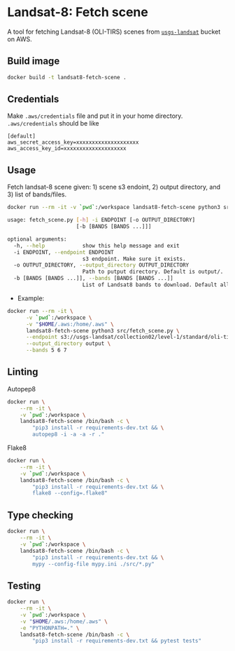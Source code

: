 # Landsat-8: Fetch scene
A tool for fetching Landsat-8 (OLI-TIRS) scenes from [`usgs-landsat`](https://registry.opendata.aws/usgs-landsat/) bucket on AWS.


## Build image

```sh
docker build -t landsat8-fetch-scene .
```

## Credentials
Make `.aws/credentials` file and put it in your home directory.
`.aws/credentials` should be like
```
[default]
aws_secret_access_key=xxxxxxxxxxxxxxxxxxxx
aws_access_key_id=xxxxxxxxxxxxxxxxxxxx
```

## Usage
Fetch landsat-8 scene given: 1) scene s3 endoint, 2) output directory, and 3) list of bands/files.
```sh
docker run --rm -it -v `pwd`:/workspace landsat8-fetch-scene python3 src/fetch_scene.py --help
```

```sh
usage: fetch_scene.py [-h] -i ENDPOINT [-o OUTPUT_DIRECTORY]
                      [-b [BANDS [BANDS ...]]]

optional arguments:
  -h, --help            show this help message and exit
  -i ENDPOINT, --endpoint ENDPOINT
                        s3 endpoint. Make sure it exists.
  -o OUTPUT_DIRECTORY, --output_directory OUTPUT_DIRECTORY
                        Path to putput directory. Default is output/.
  -b [BANDS [BANDS ...]], --bands [BANDS [BANDS ...]]
                        List of Landsat8 bands to download. Default all bands.
```

* Example:
```bash
docker run --rm -it \
      -v `pwd`:/workspace \
      -v "$HOME/.aws:/home/.aws" \
      landsat8-fetch-scene python3 src/fetch_scene.py \
      --endpoint s3://usgs-landsat/collection02/level-1/standard/oli-tirs/2021/046/028/LC08_L1TP_046028_20210725_20210725_02_RT/ \
      --output_directory output \
      --bands 5 6 7
```

## Linting
Autopep8
```bash
docker run \
    --rm -it \
    -v `pwd`:/workspace \
    landsat8-fetch-scene /bin/bash -c \
        "pip3 install -r requirements-dev.txt && \
        autopep8 -i -a -a -r ."
```

Flake8
```bash
docker run \
    --rm -it \
    -v `pwd`:/workspace \
    landsat8-fetch-scene /bin/bash -c \
        "pip3 install -r requirements-dev.txt && \
        flake8 --config=.flake8"
```

## Type checking
```bash
docker run \
    --rm -it \
    -v `pwd`:/workspace \
    landsat8-fetch-scene /bin/bash -c \
        "pip3 install -r requirements-dev.txt && \
        mypy --config-file mypy.ini ./src/*.py"
```

## Testing
```bash
docker run \
    --rm -it \
    -v `pwd`:/workspace \
    -v "$HOME/.aws:/home/.aws" \
    -e "PYTHONPATH=." \
    landsat8-fetch-scene /bin/bash -c \
        "pip3 install -r requirements-dev.txt && pytest tests"
```
